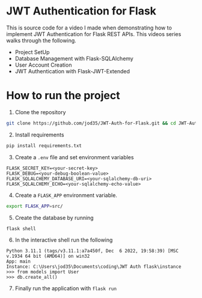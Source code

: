# JWT Authentication for Flask
This is source code for a video I made when demonstrating how to implement JWT Authentication for Flask REST APIs. This videos series walks through the following.
- Project SetUp
- Database Management with Flask-SQLAlchemy
- User Account Creation
- JWT Authentication with Flask-JWT-Extended


# How to run the project
1. Clone the repository
```bash
git clone https://github.com/jod35/JWT-Auth-for-Flask.git && cd JWT-Auth-for-Flask.git/
```

2. Install requirements
```bash
pip install requirements.txt
```

3. Create a `.env` file and set environment variables
```
FLASK_SECRET_KEY=<your-secret-key>
FLASK_DEBUG=<your-debug-boolean-value>
FLASK_SQLALCHEMY_DATABASE_URI=<your-sqlalchemy-db-uri>
FLASK_SQLALCHEMY_ECHO=<your-sqlalchemy-echo-value>
```

4. Create a `FLASK_APP` environment variable. 
```bash
export FLASK_APP=src/
```

5. Create the database by running 
```bash
flask shell
```

6. In the interactive shell run the following
```
Python 3.11.1 (tags/v3.11.1:a7a450f, Dec  6 2022, 19:58:39) [MSC v.1934 64 bit (AMD64)] on win32
App: main
Instance: C:\Users\jod35\Documents\coding\JWT Auth flask\instance
>>> from models import User
>>> db.create_all()
```

7. Finally run the application with
```flask run```